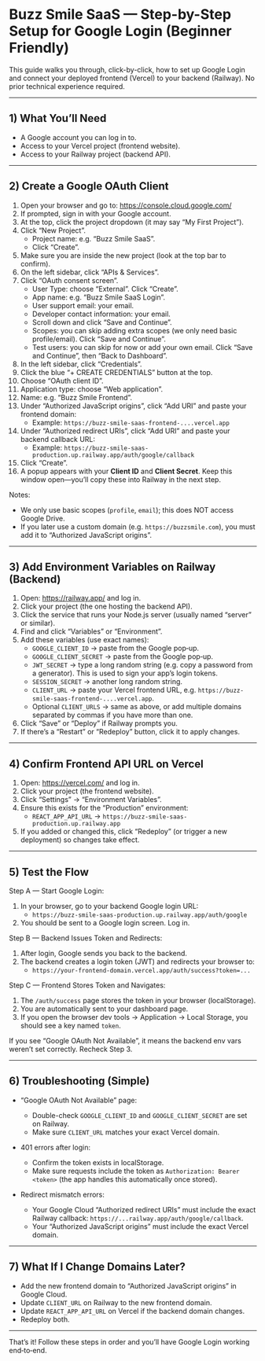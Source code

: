 # Buzz Smile SaaS — Step-by-Step Setup for Google Login (Beginner Friendly)

This guide walks you through, click-by-click, how to set up Google Login and connect your deployed frontend (Vercel) to your backend (Railway). No prior technical experience required.

---

## 1) What You’ll Need

- A Google account you can log in to.
- Access to your Vercel project (frontend website).
- Access to your Railway project (backend API).

---

## 2) Create a Google OAuth Client

1. Open your browser and go to: https://console.cloud.google.com/
2. If prompted, sign in with your Google account.
3. At the top, click the project dropdown (it may say “My First Project”).
4. Click “New Project”.
   - Project name: e.g. “Buzz Smile SaaS”.
   - Click “Create”.
5. Make sure you are inside the new project (look at the top bar to confirm).
6. On the left sidebar, click “APIs & Services”.
7. Click “OAuth consent screen”.
   - User Type: choose “External”. Click “Create”.
   - App name: e.g. “Buzz Smile SaaS Login”.
   - User support email: your email.
   - Developer contact information: your email.
   - Scroll down and click “Save and Continue”.
   - Scopes: you can skip adding extra scopes (we only need basic profile/email). Click “Save and Continue”.
   - Test users: you can skip for now or add your own email. Click “Save and Continue”, then “Back to Dashboard”.
8. In the left sidebar, click “Credentials”.
9. Click the blue “+ CREATE CREDENTIALS” button at the top.
10. Choose “OAuth client ID”.
11. Application type: choose “Web application”.
12. Name: e.g. “Buzz Smile Frontend”.
13. Under “Authorized JavaScript origins”, click “Add URI” and paste your frontend domain:
    - Example: `https://buzz-smile-saas-frontend-....vercel.app`
14. Under “Authorized redirect URIs”, click “Add URI” and paste your backend callback URL:
    - Example: `https://buzz-smile-saas-production.up.railway.app/auth/google/callback`
15. Click “Create”.
16. A popup appears with your **Client ID** and **Client Secret**. Keep this window open—you’ll copy these into Railway in the next step.

Notes:
- We only use basic scopes (`profile`, `email`); this does NOT access Google Drive.
- If you later use a custom domain (e.g. `https://buzzsmile.com`), you must add it to “Authorized JavaScript origins”.

---

## 3) Add Environment Variables on Railway (Backend)

1. Open: https://railway.app/ and log in.
2. Click your project (the one hosting the backend API).
3. Click the service that runs your Node.js server (usually named “server” or similar).
4. Find and click “Variables” or “Environment”.
5. Add these variables (use exact names):
   - `GOOGLE_CLIENT_ID` → paste from the Google pop‑up.
   - `GOOGLE_CLIENT_SECRET` → paste from the Google pop‑up.
   - `JWT_SECRET` → type a long random string (e.g. copy a password from a generator). This is used to sign your app’s login tokens.
   - `SESSION_SECRET` → another long random string.
   - `CLIENT_URL` → paste your Vercel frontend URL, e.g. `https://buzz-smile-saas-frontend-....vercel.app`.
   - Optional `CLIENT_URLS` → same as above, or add multiple domains separated by commas if you have more than one.
6. Click “Save” or “Deploy” if Railway prompts you.
7. If there’s a “Restart” or “Redeploy” button, click it to apply changes.

---

## 4) Confirm Frontend API URL on Vercel

1. Open: https://vercel.com/ and log in.
2. Click your project (the frontend website).
3. Click “Settings” → “Environment Variables”.
4. Ensure this exists for the “Production” environment:
   - `REACT_APP_API_URL` → `https://buzz-smile-saas-production.up.railway.app`
5. If you added or changed this, click “Redeploy” (or trigger a new deployment) so changes take effect.

---

## 5) Test the Flow

Step A — Start Google Login:
1. In your browser, go to your backend Google login URL:
   - `https://buzz-smile-saas-production.up.railway.app/auth/google`
2. You should be sent to a Google login screen. Log in.

Step B — Backend Issues Token and Redirects:
1. After login, Google sends you back to the backend.
2. The backend creates a login token (JWT) and redirects your browser to:
   - `https://your-frontend-domain.vercel.app/auth/success?token=...`

Step C — Frontend Stores Token and Navigates:
1. The `/auth/success` page stores the token in your browser (localStorage).
2. You are automatically sent to your dashboard page.
3. If you open the browser dev tools → Application → Local Storage, you should see a key named `token`.

If you see “Google OAuth Not Available”, it means the backend env vars weren’t set correctly. Recheck Step 3.

---

## 6) Troubleshooting (Simple)

- “Google OAuth Not Available” page:
  - Double-check `GOOGLE_CLIENT_ID` and `GOOGLE_CLIENT_SECRET` are set on Railway.
  - Make sure `CLIENT_URL` matches your exact Vercel domain.

- 401 errors after login:
  - Confirm the token exists in localStorage.
  - Make sure requests include the token as `Authorization: Bearer <token>` (the app handles this automatically once stored).

- Redirect mismatch errors:
  - Your Google Cloud “Authorized redirect URIs” must include the exact Railway callback: `https://...railway.app/auth/google/callback`.
  - Your “Authorized JavaScript origins” must include the exact Vercel domain.

---

## 7) What If I Change Domains Later?

- Add the new frontend domain to “Authorized JavaScript origins” in Google Cloud.
- Update `CLIENT_URL` on Railway to the new frontend domain.
- Update `REACT_APP_API_URL` on Vercel if the backend domain changes.
- Redeploy both.

---

That’s it! Follow these steps in order and you’ll have Google Login working end‑to‑end.